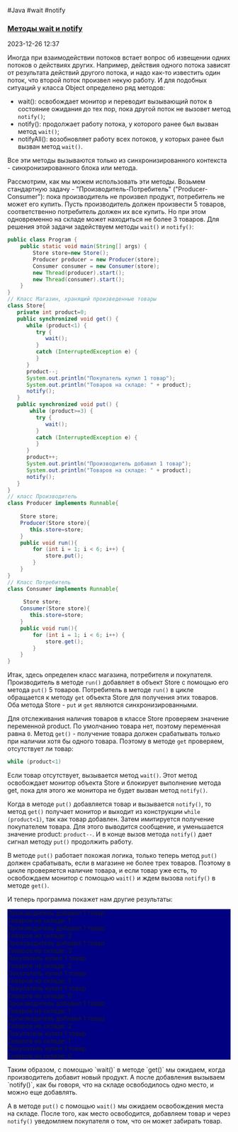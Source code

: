 #Java #wait #notify
### [Методы wait и notify](https://metanit.com/java/tutorial/8.5.php) ###

2023-12-26 12:37

Иногда при взаимодействии потоков встает вопрос об извещении одних потоков о действиях других. Например, действия одного потока зависят от результата действий другого потока, и надо как-то известить один поток, что второй поток произвел некую работу. И для подобных ситуаций у класса Object определено ряд методов:
- wait(): освобождает монитор и переводит вызывающий поток в состояние ожидания до тех пор, пока другой поток не вызовет метод `notify()`;
- notify(): продолжает работу потока, у которого ранее был вызван метод `wait()`;
- notifyAll(): возобновляет работу всех потоков, у которых ранее был вызван метод `wait()`.

Все эти методы вызываются только из синхронизированного контекста - синхронизированного блока или метода.

Рассмотрим, как мы можем использовать эти методы. Возьмем стандартную задачу - "Производитель-Потребитель" ("Producer-Consumer"): пока производитель не произвел продукт, потребитель не может его купить. Пусть производитель должен произвести 5 товаров, соответственно потребитель должен их все купить. Но при этом одновременно на складе может находиться не более 3 товаров. Для решения этой задачи задействуем методы `wait()` и `notify()`:
```java
public class Program { 
    public static void main(String[] args) {
        Store store=new Store();
        Producer producer = new Producer(store);
        Consumer consumer = new Consumer(store);
        new Thread(producer).start();
        new Thread(consumer).start();
    }
}
// Класс Магазин, хранящий произведенные товары
class Store{
   private int product=0;
   public synchronized void get() {
      while (product<1) {
         try {
            wait();
         }
         catch (InterruptedException e) {
         }
      }
      product--;
      System.out.println("Покупатель купил 1 товар");
      System.out.println("Товаров на складе: " + product);
      notify();
   }
   public synchronized void put() {
       while (product>=3) {
         try {
            wait();
         }
         catch (InterruptedException e) { 
         } 
      }
      product++;
      System.out.println("Производитель добавил 1 товар");
      System.out.println("Товаров на складе: " + product);
      notify();
   }
}
// класс Производитель
class Producer implements Runnable{
  
    Store store;
    Producer(Store store){
       this.store=store; 
    }
    public void run(){
        for (int i = 1; i < 6; i++) {
            store.put();
        }
    }
}
// Класс Потребитель
class Consumer implements Runnable{
      
     Store store;
    Consumer(Store store){
       this.store=store; 
    }
    public void run(){
        for (int i = 1; i < 6; i++) {
            store.get();
        }
    }
}
```
Итак, здесь определен класс магазина, потребителя и покупателя. Производитель в методе `run()` добавляет в объект Store с помощью его метода `put()` 5 товаров. Потребитель в методе `run()` в цикле обращается к методу `get` объекта Store для получения этих товаров. Оба метода Store - `put` и `get` являются синхронизированными.

Для отслеживания наличия товаров в классе Store проверяем значение переменной product. По умолчанию товара нет, поэтому переменная равна `0`. Метод `get()` - получение товара должен срабатывать только при наличии хотя бы одного товара. Поэтому в методе `get` проверяем, отсутствует ли товар:
```java
while (product<1)
```
Если товар отсутствует, вызывается метод `wait()`. Этот метод освобождает монитор объекта Store и блокирует выполнение метода get, пока для этого же монитора не будет вызван метод `notify()`.

Когда в методе `put()` добавляется товар и вызывается `notify()`, то метод `get()` получает монитор и выходит из конструкции `while (product<1)`, так как товар добавлен. Затем имитируется получение покупателем товара. Для этого выводится сообщение, и уменьшается значение product: `product--`. И в конце вызов метода `notify()` дает сигнал методу `put()` продолжить работу.

В методе `put()` работает похожая логика, только теперь метод `put()` должен срабатывать, если в магазине не более трех товаров. Поэтому в цикле проверяется наличие товара, и если товар уже есть, то освобождаем монитор с помощью `wait()` и ждем вызова `notify()` в методе `get()`.

И теперь программа покажет нам другие результаты:
<p style="background-color: navy; color: color">
Производитель добавил 1 товар<br>
Товаров на складе: 1<br>
Производитель добавил 1 товар<br>
Товаров на складе: 2<br>
Производитель добавил 1 товар<br>
Товаров на складе: 3<br>
Покупатель купил 1 товар<br>
Товаров на складе: 2<br>
Покупатель купил 1 товар<br>
Товаров на складе: 1<br>
Покупатель купил 1 товар<br>
Товаров на складе: 0<br>
Производитель добавил 1 товар<br>
Товаров на складе: 1<br>
Производитель добавил 1 товар<br>
Товаров на складе: 2<br>
Покупатель купил 1 товар<br>
Товаров на складе: 1<br>
Покупатель купил 1 товар<br>
Товаров на складе: 0</p>
Таким образом, с помощью `wait()` в методе `get()` мы ожидаем, когда производитель добавит новый продукт. А после добавления вызываем `notify()`, как бы говоря, что на складе освободилось одно место, и можно еще добавлять.

А в методе `put()` с помощью `wait()` мы ожидаем освобождения места на складе. После того, как место освободится, добавляем товар и через `notify()` уведомляем покупателя о том, что он может забирать товар.